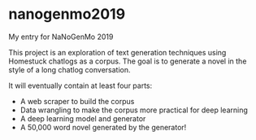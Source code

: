 # nanogenmo2019
My entry for NaNoGenMo 2019

This project is an exploration of text generation techniques using Homestuck chatlogs as a corpus. The goal is to generate
a novel in the style of a long chatlog conversation.

It will eventually contain at least four parts:
- A web scraper to build the corpus
- Data wrangling to make the corpus more practical for deep learning
- A deep learning model and generator
- A 50,000 word novel generated by the generator!
